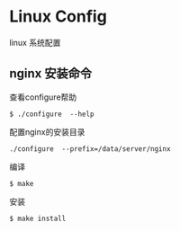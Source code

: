 # Linux Config

linux 系统配置


## nginx 安装命令

查看configure帮助
```
$ ./configure  --help
```
配置nginx的安装目录
```
./configure  --prefix=/data/server/nginx
```
编译
```
$ make
```
安装
```
$ make install
```
